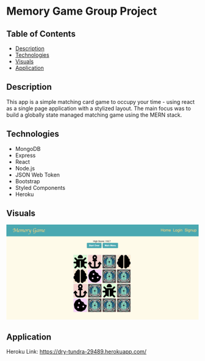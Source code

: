 # Memory Game Group Project

## Table of Contents

* [Description](#description)
* [Technologies](#technologies)
* [Visuals](#visuals)
* [Application](#application)

## Description

This app is a  simple matching card game to occupy your time - using react as a single page application with a stylized layout. The main focus was to build a globally state managed matching game using the MERN stack.


## Technologies

* MongoDB
* Express
* React
* Node.js
* JSON Web Token
* Bootstrap
* Styled Components
* Heroku

## Visuals

![Screenshot](./assets/screenshot.png)

## Application

Heroku Link: https://dry-tundra-29489.herokuapp.com/